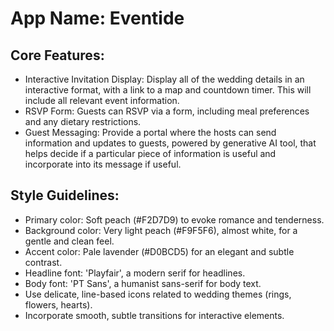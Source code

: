 # **App Name**: Eventide

## Core Features:

- Interactive Invitation Display: Display all of the wedding details in an interactive format, with a link to a map and countdown timer. This will include all relevant event information.
- RSVP Form: Guests can RSVP via a form, including meal preferences and any dietary restrictions.
- Guest Messaging: Provide a portal where the hosts can send information and updates to guests, powered by generative AI tool, that helps decide if a particular piece of information is useful and incorporate into its message if useful.

## Style Guidelines:

- Primary color: Soft peach (#F2D7D9) to evoke romance and tenderness.
- Background color: Very light peach (#F9F5F6), almost white, for a gentle and clean feel.
- Accent color: Pale lavender (#D0BCD5) for an elegant and subtle contrast.
- Headline font: 'Playfair', a modern serif for headlines.
- Body font: 'PT Sans', a humanist sans-serif for body text.
- Use delicate, line-based icons related to wedding themes (rings, flowers, hearts).
- Incorporate smooth, subtle transitions for interactive elements.